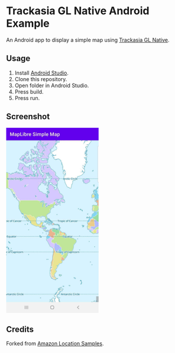 # Trackasia GL Native Android Example

An Android app to display a simple map using [Trackasia GL Native](https://github.com/track-asia/trackasia-gl-native).

## Usage

1. Install [Android Studio](https://developer.android.com/studio/install).
2. Clone this repository.
3. Open folder in Android Studio.
4. Press build.
5. Press run.

## Screenshot

<img src="screenshot.jpg" alt="screenshot" width=250 />

## Credits

Forked from [Amazon Location Samples](https://github.com/aws-samples/amazon-location-samples).
